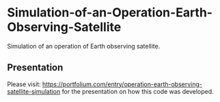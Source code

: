 # Simulation-of-an-Operation-Earth-Observing-Satellite
Simulation of an operation of Earth observing satellite.

## Presentation

Please visit: https://portfolium.com/entry/operation-earth-observing-satellite-simulation for the presentation on how this code was developed.
